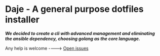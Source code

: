 # Daje - A general purpose dotfiles installer

***We decided to create a cli with advanced management and eliminating the ansible dependency, choosing golang as the core language.***

Any help is welcome ----> [Open issues](https://github.com/Schrodinger-Hat/Daje/issues?q=is%3Aissue+is%3Aopen+label%3A%22good+first+issue%22)
